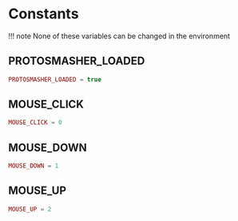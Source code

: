 # Constants
!!! note 
    None of these variables can be changed in the environment

## PROTOSMASHER_LOADED
``` lua
PROTOSMASHER_LOADED = true
```

## MOUSE_CLICK
``` lua
MOUSE_CLICK = 0
```

## MOUSE_DOWN
``` lua
MOUSE_DOWN = 1
```

## MOUSE_UP
``` lua
MOUSE_UP = 2
```